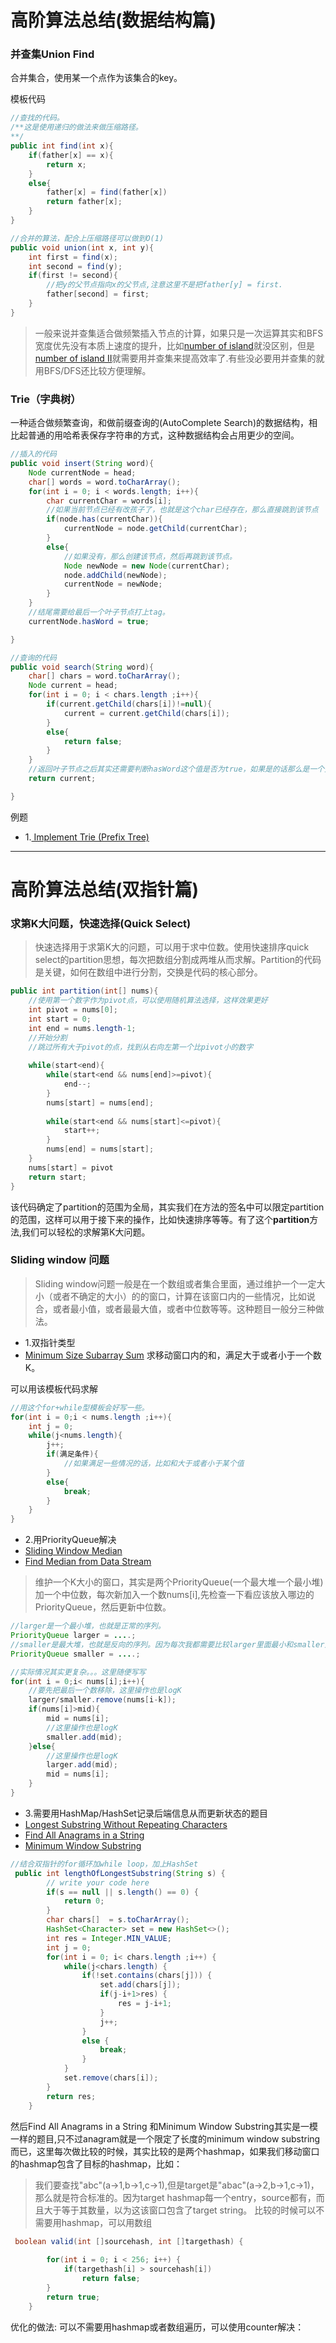 # 高阶算法总结(数据结构篇)


### 并查集Union Find

合并集合，使用某一个点作为该集合的key。

模板代码

```java
//查找的代码。
/**这是使用递归的做法来做压缩路径。
**/
public int find(int x){
	if(father[x] == x){
    	return x;
    }
    else{
    	father[x] = find(father[x])
        return father[x];
    }
}

```

```java
//合并的算法，配合上压缩路径可以做到O(1)
public void union(int x, int y){
	int first = find(x);
    int second = find(y);
    if(first != second){
    	//把y的父节点指向x的父节点,注意这里不是把father[y] = first.
    	father[second] = first;
    }
}

```

>一般来说并查集适合做频繁插入节点的计算，如果只是一次运算其实和BFS宽度优先没有本质上速度的提升，比如[number of island](https://leetcode.com/problems/number-of-islands/description/)就没区别，但是[number of island II](https://leetcode.com/problems/number-of-islands-ii/description/)就需要用并查集来提高效率了.有些没必要用并查集的就用BFS/DFS还比较方便理解。





### Trie（字典树）

一种适合做频繁查询，和做前缀查询的(AutoComplete Search)的数据结构，相比起普通的用哈希表保存字符串的方式，这种数据结构会占用更少的空间。

```java
//插入的代码
public void insert(String word){
	Node currentNode = head;
    char[] words = word.toCharArray();
    for(int i = 0; i < words.length; i++){
    	char currentChar = words[i];
        //如果当前节点已经有改孩子了，也就是这个char已经存在，那么直接跳到该节点
        if(node.has(currentChar)){
        	currentNode = node.getChild(currentChar);
        }
        else{
        	//如果没有，那么创建该节点，然后再跳到该节点。
        	Node newNode = new Node(currentChar);
            node.addChild(newNode);
            currentNode = newNode;
        }
    }
    //结尾需要给最后一个叶子节点打上tag。
    currentNode.hasWord = true;

}

```



```java
//查询的代码
public void search(String word){
	char[] chars = word.toCharArray();
    Node current = head;
    for(int i = 0; i < chars.length ;i++){
    	if(current.getChild(chars[i])!=null){
        	current = current.getChild(chars[i]);
        }
        else{
        	return false;
        }
    }
    //返回叶子节点之后其实还需要判断hasWord这个值是否为true，如果是的话那么是一个完整的词汇，不然仅仅是preflix前缀
    return current;

}

```
例题

* 1.[ Implement Trie (Prefix Tree)](https://leetcode.com/problems/implement-trie-prefix-tree/description/)

***********


# 高阶算法总结(双指针篇)



### 求第K大问题，快速选择(Quick Select)

>快速选择用于求第K大的问题，可以用于求中位数。使用快速排序quick select的partition思想，每次把数组分割成两堆从而求解。Partition的代码是关键，如何在数组中进行分割，交换是代码的核心部分。

```java
public int partition(int[] nums){
    //使用第一个数字作为pivot点，可以使用随机算法选择，这样效果更好
	int pivot = nums[0];
    int start = 0;
    int end = nums.length-1;
    //开始分割
    //跳过所有大于pivot的点，找到从右向左第一个比pivot小的数字
    
    while(start<end){
    	while(start<end && nums[end]>=pivot){
    		end--;
    	}
    	nums[start] = nums[end];
    
    	while(start<end && nums[start]<=pivot){
    		start++;
    	}
    	nums[end] = nums[start];
    }
    nums[start] = pivot
    return start;
}

```

该代码确定了partition的范围为全局，其实我们在方法的签名中可以限定partition的范围，这样可以用于接下来的操作，比如快速排序等等。有了这个**partition**方法,我们可以轻松的求解第K大问题。


### Sliding window 问题

>Sliding window问题一般是在一个数组或者集合里面，通过维护一个一定大小（或者不确定的大小）的的窗口，计算在该窗口内的一些情况，比如说合，或者最小值，或者最最大值，或者中位数等等。这种题目一般分三种做法。

* 1.双指针类型
* [Minimum Size Subarray Sum](https://leetcode.com/problems/minimum-size-subarray-sum/description/) 求移动窗口内的和，满足大于或者小于一个数K。

可以用该模板代码求解

```java
//用这个for+while型模板会好写一些。
for(int i = 0;i < nums.length ;i++){
	int j = 0;
    while(j<nums.length){
    	j++;
        if(满足条件){
        	//如果满足一些情况的话，比如和大于或者小于某个值
        }
        else{
        	break;
        }
    }
}

```

* 2.用PriorityQueue解决
* [Sliding Window Median](https://leetcode.com/problems/sliding-window-median/description/)
* [Find Median from Data Stream](https://leetcode.com/problems/find-median-from-data-stream/description/)

>维护一个K大小的窗口，其实是两个PriorityQueue(一个最大堆一个最小堆)加一个中位数，每次新加入一个数nums[i],先检查一下看应该放入哪边的PriorityQueue，然后更新中位数。

```java
//larger是一个最小堆，也就是正常的序列。
PriorityQueue larger = ....;
//smaller是最大堆，也就是反向的序列。因为每次我都需要比较larger里面最小和smaller里面最大，因为他们最靠近mid
PriorityQueue smaller = ....;

//实际情况其实更复杂。。。这里随便写写
for(int i = 0;i< nums[i];i++){
	//要先把最后一个数移除，这里操作也是logK
    larger/smaller.remove(nums[i-k]);
	if(nums[i]>mid){
    	mid = nums[i];
        //这里操作也是logK
        smaller.add(mid);
    }else{
    	//这里操作也是logK
    	larger.add(mid);
        mid = nums[i];
    }
}

```

* 3.需要用HashMap/HashSet记录后端信息从而更新状态的题目
* [Longest Substring Without Repeating Characters](http://www.lintcode.com/en/problem/longest-substring-without-repeating-characters/)
* [Find All Anagrams in a String](https://leetcode.com/problems/group-anagrams/description/)
* [Minimum Window Substring](http://lintcode.com/en/problem/minimum-window-substring/)

```java
//结合双指针的for循环加while loop，加上HashSet
 public int lengthOfLongestSubstring(String s) {
		// write your code here
		if(s == null || s.length() == 0) {
			return 0;
		}
		char chars[]  = s.toCharArray();
		HashSet<Character> set = new HashSet<>();
		int res = Integer.MIN_VALUE;
		int j = 0;
		for(int i = 0; i< chars.length ;i++) {
			while(j<chars.length) {
				if(!set.contains(chars[j])) {
					set.add(chars[j]);
					if(j-i+1>res) {
						res = j-i+1;
					}
					j++;
				}
				else {
					break;
				}
			}
			set.remove(chars[i]);
		}
		return res;
	}
```

然后Find All Anagrams in a String 和Minimum Window Substring其实是一模一样的题目,只不过anagram就是一个限定了长度的minimum window substring而已，这里每次做比较的时候，其实比较的是两个hashmap，如果我们移动窗口的hashmap包含了目标的hashmap，比如：

>我们要查找"abc"(a->1,b->1,c->1),但是target是"abac"(a->2,b->1,c->1)，那么就是符合标准的。因为target hashmap每一个entry，source都有，而且大于等于其数量，以为这该窗口包含了target string。
>比较的时候可以不需要用hashmap，可以用数组

```java
 boolean valid(int []sourcehash, int []targethash) {
        
        for(int i = 0; i < 256; i++) {
            if(targethash[i] > sourcehash[i])    
                return false;
        }
        return true;
    }

```

优化的做法:
可以不需要用hashmap或者数组遍历，可以使用counter解决：

